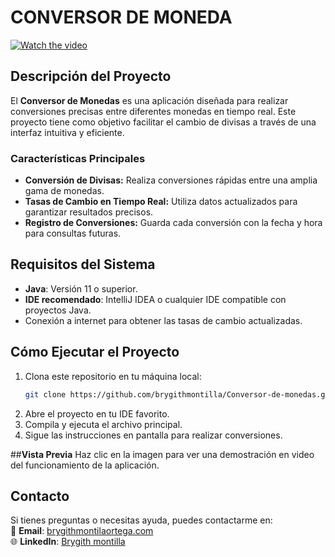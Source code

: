 # **CONVERSOR DE MONEDA**

[![Watch the video](https://github.com/brygithmontilla/Conversor-de-monedas/blob/main/Anotaci%C3%B3n%202024-10-28%20115357.jpg)](https://github.com/brygithmontilla/Conversor-de-monedas/blob/main/20241028_112445%20(online-video-cutter.com).mp4)

## **Descripción del Proyecto**
El **Conversor de Monedas** es una aplicación diseñada para realizar conversiones precisas entre diferentes monedas en tiempo real. Este proyecto tiene como objetivo facilitar el cambio de divisas a través de una interfaz intuitiva y eficiente.

### **Características Principales**
- **Conversión de Divisas:** Realiza conversiones rápidas entre una amplia gama de monedas.
- **Tasas de Cambio en Tiempo Real:** Utiliza datos actualizados para garantizar resultados precisos.
- **Registro de Conversiones:** Guarda cada conversión con la fecha y hora para consultas futuras.

## **Requisitos del Sistema**
- **Java**: Versión 11 o superior.
- **IDE recomendado**: IntelliJ IDEA o cualquier IDE compatible con proyectos Java.
- Conexión a internet para obtener las tasas de cambio actualizadas.

## **Cómo Ejecutar el Proyecto**
1. Clona este repositorio en tu máquina local:
   ```bash
   git clone https://github.com/brygithmontilla/Conversor-de-monedas.git
2. Abre el proyecto en tu IDE favorito.
3. Compila y ejecuta el archivo principal.
4. Sigue las instrucciones en pantalla para realizar conversiones.

##**Vista Previa**
Haz clic en la imagen para ver una demostración en video del funcionamiento de la aplicación.

## **Contacto**
Si tienes preguntas o necesitas ayuda, puedes contactarme en:  
📧 **Email**: [brygithmontilaortega.com](brygithmontillaortega@gmail.com)  
🌐 **LinkedIn**: [Brygith montilla](www.linkedin.com/in/brygith-montilla)  

